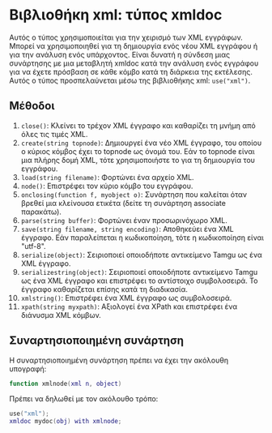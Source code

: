 # Βιβλιοθήκη xml: τύπος xmldoc

Αυτός ο τύπος χρησιμοποιείται για την χειρισμό των XML εγγράφων. Μπορεί να χρησιμοποιηθεί για τη δημιουργία ενός νέου XML εγγράφου ή για την ανάλυση ενός υπάρχοντος. Είναι δυνατή η σύνδεση μιας συνάρτησης με μια μεταβλητή xmldoc κατά την ανάλυση ενός εγγράφου για να έχετε πρόσβαση σε κάθε κόμβο κατά τη διάρκεια της εκτέλεσης. Αυτός ο τύπος προσπελαύνεται μέσω της βιβλιοθήκης xml: `use("xml")`.

## Μέθοδοι

1. `close()`: Κλείνει το τρέχον XML έγγραφο και καθαρίζει τη μνήμη από όλες τις τιμές XML.
2. `create(string topnode)`: Δημιουργεί ένα νέο XML έγγραφο, του οποίου ο κύριος κόμβος έχει το topnode ως όνομά του. Εάν το topnode είναι μια πλήρης δομή XML, τότε χρησιμοποιήστε το για τη δημιουργία του εγγράφου.
3. `load(string filename)`: Φορτώνει ένα αρχείο XML.
4. `node()`: Επιστρέφει τον κύριο κόμβο του εγγράφου.
5. `onclosing(function f, myobject o)`: Συνάρτηση που καλείται όταν βρεθεί μια κλείνουσα ετικέτα (δείτε τη συνάρτηση associate παρακάτω).
6. `parse(string buffer)`: Φορτώνει έναν προσωρινόχωρο XML.
7. `save(string filename, string encoding)`: Αποθηκεύει ένα XML έγγραφο. Εάν παραλείπεται η κωδικοποίηση, τότε η κωδικοποίηση είναι "utf-8".
8. `serialize(object)`: Σειριοποιεί οποιοδήποτε αντικείμενο Tamgu ως ένα XML έγγραφο.
9. `serializestring(object)`: Σειριοποιεί οποιοδήποτε αντικείμενο Tamgu ως ένα XML έγγραφο και επιστρέφει το αντίστοιχο συμβολοσειρά. Το έγγραφο καθαρίζεται επίσης κατά τη διαδικασία.
10. `xmlstring()`: Επιστρέφει ένα XML έγγραφο ως συμβολοσειρά.
11. `xpath(string myxpath)`: Αξιολογεί ένα XPath και επιστρέφει ένα διάνυσμα XML κόμβων.

## Συναρτησιοποιημένη συνάρτηση

Η συναρτησιοποιημένη συνάρτηση πρέπει να έχει την ακόλουθη υπογραφή:

```lua
function xmlnode(xml n, object)
```

Πρέπει να δηλωθεί με τον ακόλουθο τρόπο:

```lua
use("xml");
xmldoc mydoc(obj) with xmlnode;
```